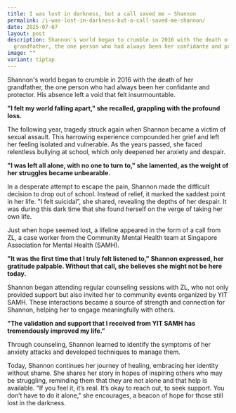 ```yaml
---
title: I was lost in darkness, but a call saved me – Shannon
permalink: /i-was-lost-in-darkness-but-a-call-saved-me-shannon/
date: 2025-07-07
layout: post
description: Shannon's world began to crumble in 2016 with the death of her
  grandfather, the one person who had always been her confidante and protector.
image: ""
variant: tiptap
---
```

<p>Shannon's world began to crumble in 2016 with the death of her grandfather,
the one person who had always been her confidante and protector. His absence
left a void that felt insurmountable.</p>
<p><strong>"I felt my world falling apart," she recalled, grappling with the profound loss.</strong>
</p>
<p>The following year, tragedy struck again when Shannon became a victim
of sexual assault. This harrowing experience compounded her grief and left
her feeling isolated and vulnerable. As the years passed, she faced relentless
bullying at school, which only deepened her anxiety and despair.</p>
<p><strong>"I was left all alone, with no one to turn to," she lamented, as the weight of her struggles became unbearable.</strong>
</p>
<p>In a desperate attempt to escape the pain, Shannon made the difficult
decision to drop out of school. Instead of relief, it marked the saddest
point in her life. "I felt suicidal”, she shared, revealing the depths
of her despair. It was during this dark time that she found herself on
the verge of taking her own life.</p>
<p>Just when hope seemed lost, a lifeline appeared in the form of a call
from ZL, a case worker from the Community Mental Health team at Singapore
Association for Mental Health (SAMH).</p>
<p><strong>"It was the first time that I truly felt listened to," Shannon expressed, her gratitude palpable. Without that call, she believes she might not be here today.</strong>
</p>
<p>Shannon began attending regular counseling sessions with ZL, who not only
provided support but also invited her to community events organized by
YIT SAMH. These interactions became a source of strength and connection
for Shannon, helping her to engage meaningfully with others.</p>
<p><strong>"The validation and support that I received from YIT SAMH has tremendously improved my life.”</strong>
</p>
<p>Through counseling, Shannon learned to identify the symptoms of her anxiety
attacks and developed techniques to manage them.</p>
<p>Today, Shannon continues her journey of healing, embracing her identity
without shame. She shares her story in hopes of inspiring others who may
be struggling, reminding them that they are not alone and that help is
available. "If you feel it, it’s real. It’s okay to reach out, to seek
support. You don’t have to do it alone," she encourages, a beacon of hope
for those still lost in the darkness.</p>
